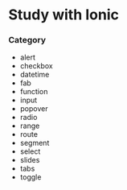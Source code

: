 # Study with Ionic

### Category
- alert
- checkbox
- datetime
- fab
- function
- input
- popover
- radio
- range
- route
- segment
- select
- slides
- tabs
- toggle
